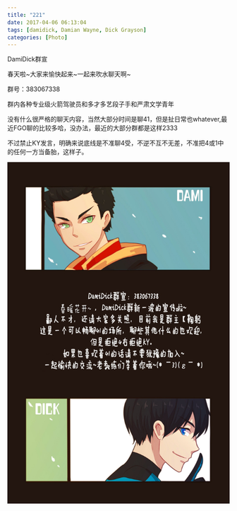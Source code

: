```yaml
---
title: "221"
date: 2017-04-06 06:13:04
tags: [damidick, Damian Wayne, Dick Grayson]
categories: [Photo]
---
```


<p>DamiDick群宣</p> 
<p>春天啦~大家来愉快起来~一起来吹水聊天啊~</p> 
<p>群号：383067338</p> 
<p>群内各种专业级火箭驾驶员和多才多艺段子手和严肃文学青年</p> 
<p>没有什么很严格的聊天内容，当然大部分时间是聊41，但是扯日常也whatever,最近FGO聊的比较多哈，没办法，最近的大部分群都是这样2333</p> 
<p>不过禁止KY发言，明确来说底线是不准聊4受，不逆不互不无差，不准把4或1中的任何一方当备胎，这样子。</p>

![](https://raw.githubusercontent.com/alicewish/meowchain247/master/img_cVZNdzJtQk9JV2QrS0lORG5US0xUUC9XMkkzR3g3MGJkTGZ0L0JzL2x3VEhlN1NzTHBvejRBPT0.jpg)